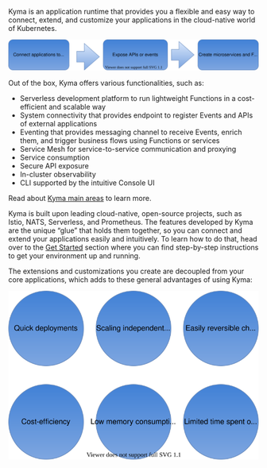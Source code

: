 Kyma is an application runtime that provides you a flexible and easy way to connect, extend, and customize your applications in the cloud-native world of Kubernetes.

![overview](./assets/kyma-overview.svg)

Out of the box, Kyma offers various functionalities, such as:  

- Serverless development platform to run lightweight Functions in a cost-efficient and scalable way
- System connectivity that provides endpoint to register Events and APIs of external applications
- Eventing that provides messaging channel to receive Events, enrich them, and trigger business flows using Functions or services
- Service Mesh for service-to-service communication and proxying
- Service consumption
- Secure API exposure
- In-cluster observability
- CLI supported by the intuitive Console UI

Read about [Kyma main areas](#overview-main-areas) to learn more.

Kyma is built upon leading cloud-native, open-source projects, such as Istio, NATS, Serverless, and Prometheus. The features developed by Kyma are the unique “glue” that holds them together, so you can connect and extend your applications easily and intuitively. To learn how to do that, head over to the [Get Started](../get-started) section where you can find step-by-step instructions to get your environment up and running.

The extensions and customizations you create are decoupled from your core applications, which adds to these general advantages of using Kyma:

![advantages](./assets/kyma-advantages.svg)
